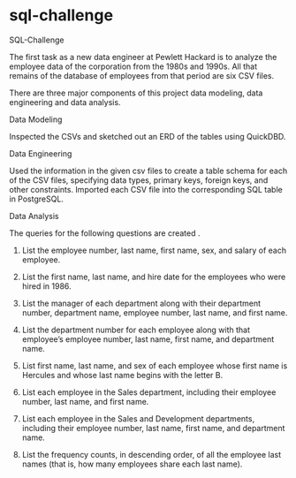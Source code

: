# sql-challenge

SQL-Challenge

The first task as a new data engineer at Pewlett Hackard is to analyze the employee data of the corporation from the 1980s and 1990s. All that remains of the database of employees from that period are six CSV files.

There are three major components of this project data modeling, data engineering and data analysis.

Data Modeling

Inspected the CSVs and sketched out an ERD of the tables using QuickDBD.

Data Engineering

Used the information in the given csv files to create a table schema for each of the CSV files, specifying data types, primary keys, foreign keys, and other constraints.
Imported each CSV file into the corresponding SQL table in PostgreSQL.

Data Analysis

The queries for the following  questions are created .

1.	List the employee number, last name, first name, sex, and salary of each employee.

2.	List the first name, last name, and hire date for the employees who were hired in 1986.
3.	List the manager of each department along with their department number, department name, employee number, last name, and first name.

4.	List the department number for each employee along with that employee’s employee number, last name, first name, and department name.

5.	List first name, last name, and sex of each employee whose first name is Hercules and whose last name begins with the letter B.

6.	List each employee in the Sales department, including their employee number, last name, and first name.

7.	List each employee in the Sales and Development departments, including their employee number, last name, first name, and department name.

8.	List the frequency counts, in descending order, of all the employee last names (that is, how many employees share each last name).



